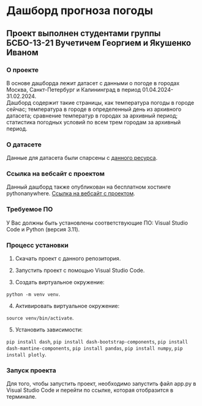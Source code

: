 # Дашборд прогноза погоды

## Проект выполнен студентами группы БСБО-13-21 Вучетичем Георгием и Якушенко Иваном 

### О проекте
В основе дашборда лежит датасет с данными о погоде в городах Москва, Санкт-Петербург и Калининград в период 01.04.2024-31.02.2024.  
Дашборд содержит такие страницы, как температура погоды в городе сейчас; температура в городе в определенный день из архивного датасета; сравнение температур в городах за архивный период; статистика погодных условий по всем трем городам за архивный период. 

### О датасете
Данные для датасета были спарсены с [данного ресурса](https://www.visualcrossing.com/).

### Ссылка на вебсайт с проектом
Данный дашборд также опубликован на бесплатном хостинге pythonanywhere. [Ссылка на вебсайт с проектом](https://lilpepe1.pythonanywhere.com/).

### Требуемое ПО
У Вас должны быть установлены соответствующие ПО: Visual Studio Code и Python (версия 3.11).

### Процесс установки
1. Скачать проект с данного репозитория.  

2. Запустить проект с помощью Visual Studio Code.

3. Создать виртуальное окружение:

```python -m venv venv```.

4. Активировать виртуальное окружение:

```source venv/bin/activate```.

5. Установить зависимости:

```pip install dash```,
```pip install dash-bootstrap-components```,
```pip install dash-mantine-components```,
```pip install pandas```,
```pip install numpy```,
```pip install plotly```.

### Запуск проекта
Для того, чтобы запустить проект, необходимо запустить файл app.py в Visual Studio Code и перейти по ссылке, которая отобразится в терминале.


